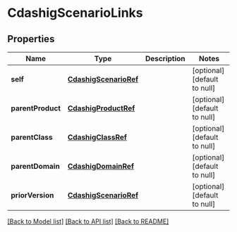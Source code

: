 # CdashigScenarioLinks

## Properties
Name | Type | Description | Notes
------------ | ------------- | ------------- | -------------
**self** | [**CdashigScenarioRef**](CdashigScenarioRef.md) |  | [optional] [default to null]
**parentProduct** | [**CdashigProductRef**](CdashigProductRef.md) |  | [optional] [default to null]
**parentClass** | [**CdashigClassRef**](CdashigClassRef.md) |  | [optional] [default to null]
**parentDomain** | [**CdashigDomainRef**](CdashigDomainRef.md) |  | [optional] [default to null]
**priorVersion** | [**CdashigScenarioRef**](CdashigScenarioRef.md) |  | [optional] [default to null]

[[Back to Model list]](../README.md#documentation-for-models) [[Back to API list]](../README.md#documentation-for-api-endpoints) [[Back to README]](../README.md)


